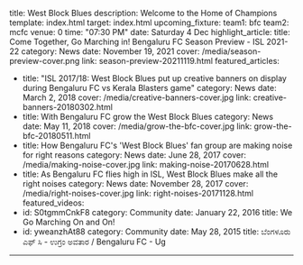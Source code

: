 title: West Block Blues
description: Welcome to the Home of Champions
template: index.html
target: index.html
upcoming_fixture:
  team1: bfc
  team2: mcfc
  venue: 0
  time: "07:30 PM"
  date: Saturday 4 Dec
highlight_article:
  title: Come Together, Go Marching in! Bengaluru FC Season Preview - ISL 2021-22
  category: News
  date: November 19, 2021
  cover: /media/season-preview-cover.png
  link: season-preview-20211119.html
featured_articles:
  - title: "ISL 2017/18: West Block Blues put up creative banners on display during Bengaluru FC vs Kerala Blasters game"
    category: News
    date: March 2, 2018
    cover: /media/creative-banners-cover.jpg
    link: creative-banners-20180302.html
  - title: With Bengaluru FC grow the West Block Blues
    category: News
    date: May 11, 2018
    cover: /media/grow-the-bfc-cover.jpg
    link: grow-the-bfc-20180511.html
  - title: How Bengaluru FC's 'West Block Blues' fan group are making noise for right reasons
    category: News
    date: June 28, 2017
    cover: /media/making-noise-cover.jpg
    link: making-noise-20170628.html
  - title: As Bengaluru FC flies high in ISL, West Block Blues make all the right noises
    category: News
    date: November 28, 2017
    cover: /media/right-noises-cover.jpg 
    link: right-noises-20171128.html
featured_videos:
  - id: S0tgmmCnkF8
    category: Community
    date: January 22, 2016
    title: We Go Marching On and On!
  - id: yweanzhAt88
    category: Community
    date: May 28, 2015
    title: ಬೆಂಗಳೂರು ಎಫ್ ಸಿ - ಉಗ್ರಂ ಅವತಾರ / Bengaluru FC - Ug        
---



